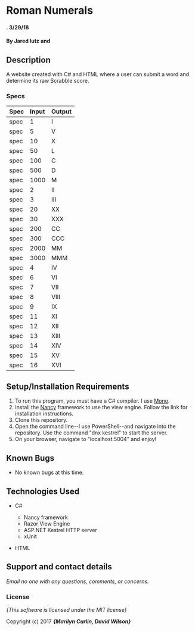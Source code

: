 # Roman Numerals

#### . 3/29/18

#### By **Jared lutz and**

## Description

A website created with C# and HTML where a user can submit a word and determine its raw Scrabble score.


### Specs
| Spec | Input | Output |
| :-------------     | :------------- | :------------- |
| spec | 1 | I |
| spec | 5 | V |
| spec | 10 | X|
| spec | 50 | L |
| spec | 100 | C |
| spec | 500 | D |
| spec | 1000 | M |
| spec | 2 | II |
| spec | 3 | III |
| spec | 20 | XX |
| spec | 30 | XXX |
| spec | 200 | CC |
| spec | 300 | CCC |
| spec | 2000 | MM |
| spec | 3000 | MMM |
| spec | 4 | IV |
| spec | 6 | VI |
| spec | 7 | VII |
| spec | 8 | VIII |
| spec | 9 | IX |
| spec | 11 | XI |
| spec | 12 | XII |
| spec | 13 | XIII |
| spec | 14 | XIV |
| spec | 15 | XV |
| spec | 16 | XVI |
## Setup/Installation Requirements

1. To run this program, you must have a C# compiler. I use [Mono](http://www.mono-project.com).
2. Install the [Nancy](http://nancyfx.org/) framework to use the view engine. Follow the link for installation instructions.
3. Clone this repository.
4. Open the command line--I use PowerShell--and navigate into the repository. Use the command "dnx kestrel" to start the server.
5. On your browser, navigate to "localhost:5004" and enjoy!

## Known Bugs
* No known bugs at this time.

## Technologies Used
* C#
  * Nancy framework
  * Razor View Engine
  * ASP.NET Kestrel HTTP server
  * xUnit

* HTML

## Support and contact details

_Email no one with any questions, comments, or concerns._

### License

*{This software is licensed under the MIT license}*

Copyright (c) 2017 **_{Marilyn Carlin, David Wilson}_**
